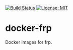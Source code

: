 [![Build Status](https://ci.quacker.org/api/badges/d/docker-frp/status.svg)](https://ci.quacker.org/d/docker-frp)
[![License: MIT](https://img.shields.io/badge/License-MIT-yellow.svg)](https://opensource.org/licenses/MIT)
# docker-frp
Docker images for frp.
